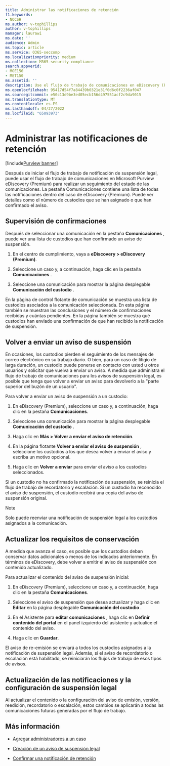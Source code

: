 ```yaml
---
title: Administrar las notificaciones de retención
f1.keywords:
- NOCSH
ms.author: v-tophillips
author: v-tophillips
manager: laurawi
ms.date: ''
audience: Admin
ms.topic: article
ms.service: O365-seccomp
ms.localizationpriority: medium
ms.collection: M365-security-compliance
search.appverid:
- MOE150
- MET150
ms.assetid: ''
description: Use el flujo de trabajo de comunicaciones en eDiscovery (Premium) para realizar un seguimiento del estado de las notificaciones de suspensión legal y, si es necesario, actualizarlas y reenviarlas.
ms.openlocfilehash: 95417d54f7a84439b0321e31f0d6c0f2236af047
ms.sourcegitcommit: e50c13d9be3ed05ecb156d497551acf2c9da9015
ms.translationtype: MT
ms.contentlocale: es-ES
ms.lasthandoff: 04/27/2022
ms.locfileid: "65093973"
---
```

# <a name="manage-hold-notifications"></a>Administrar las notificaciones de retención

[!include[Purview banner](../includes/purview-rebrand-banner.md)]

Después de iniciar el flujo de trabajo de notificación de suspensión legal, puede usar el flujo de trabajo de comunicaciones en Microsoft Purview eDiscovery (Premium) para realizar un seguimiento del estado de las comunicaciones. La pestaña Comunicaciones contiene una lista de todas las notificaciones dentro del caso de eDiscovery (Premium). Puede ver detalles como el número de custodios que se han asignado o que han confirmado el aviso.

## <a name="monitor-acknowledgments"></a>Supervisión de confirmaciones

Después de seleccionar una comunicación en la pestaña **Comunicaciones** , puede ver una lista de custodios que han confirmado un aviso de suspensión. 

1. En el centro de cumplimiento, vaya a **eDiscovery > eDiscovery (Premium)**.

2. Seleccione un caso y, a continuación, haga clic en la pestaña **Comunicaciones** .

3. Seleccione una comunicación para mostrar la página desplegable **Comunicación del custodio** .

En la página de control flotante de comunicación se muestra una lista de custodios asociados a la comunicación seleccionada. En esta página también se muestran las conclusiones y el número de confirmaciones recibidas y cuántas pendientes. En la página también se muestra qué custodios han enviado una confirmación de que han recibido la notificación de suspensión.

## <a name="re-send-a-hold-notice"></a>Volver a enviar un aviso de suspensión

En ocasiones, los custodios pierden el seguimiento de los mensajes de correo electrónico en su trabajo diario. O bien, para un caso de litigio de larga duración, un custodio puede ponerse en contacto con usted u otros usuarios y solicitar que vuelva a enviar un aviso. A medida que administra el flujo de trabajo de comunicaciones para los avisos de suspensión legal, es posible que tenga que volver a enviar un aviso para devolverlo a la "parte superior del buzón de un usuario".

Para volver a enviar un aviso de suspensión a un custodio:

1. En eDiscovery (Premium), seleccione un caso y, a continuación, haga clic en la pestaña **Comunicaciones**.

2. Seleccione una comunicación para mostrar la página desplegable **Comunicación del custodio** .

3. Haga clic en **Más > Volver a enviar el aviso de retención**.

4. En la página flotante **Volver a enviar el aviso de suspensión** , seleccione los custodios a los que desea volver a enviar el aviso y escriba un motivo opcional.

5. Haga clic en **Volver a enviar** para enviar el aviso a los custodios seleccionados.

Si un custodio no ha confirmado la notificación de suspensión, se reinicia el flujo de trabajo de recordatorio y escalación. Si un custodio ha reconocido el aviso de suspensión, el custodio recibirá una copia del aviso de suspensión original.

> [!NOTE]
> Solo puede reenviar una notificación de suspensión legal a los custodios asignados a la comunicación. 

## <a name="update-preservation-requirements"></a>Actualizar los requisitos de conservación
  
A medida que avanza el caso, es posible que los custodios deban conservar datos adicionales o menos de los indicados anteriormente. En términos de eDiscovery, debe volver a emitir el aviso de suspensión con contenido actualizado.

Para actualizar el contenido del aviso de suspensión inicial:

1. En eDiscovery (Premium), seleccione un caso y, a continuación, haga clic en la pestaña **Comunicaciones**.

2. Seleccione el aviso de suspensión que desea actualizar y haga clic en **Editar** en la página desplegable **Comunicación del custodio** .

3. En el Asistente para **editar comunicaciones** , haga clic en **Definir contenido del portal** en el panel izquierdo del asistente y actualice el contenido del aviso.

4. Haga clic en **Guardar**.

El aviso de re-emisión se enviará a todos los custodios asignados a la notificación de suspensión legal. Además, si el aviso de recordatorio o escalación está habilitado, se reiniciarán los flujos de trabajo de esos tipos de avisos.

## <a name="update-legal-hold-notifications-and-settings"></a>Actualización de las notificaciones y la configuración de suspensión legal

Al actualizar el contenido o la configuración del aviso de emisión, versión, reedición, recordatorio o escalación, estos cambios se aplicarán a todas las comunicaciones futuras generadas por el flujo de trabajo.

## <a name="more-information"></a>Más información

- [Agregar administradores a un caso](add-custodians-to-case.md)

- [Creación de un aviso de suspensión legal](create-hold-notification.md)

- [Confirmar una notificación de retención](acknowledge-hold-notification.md)
